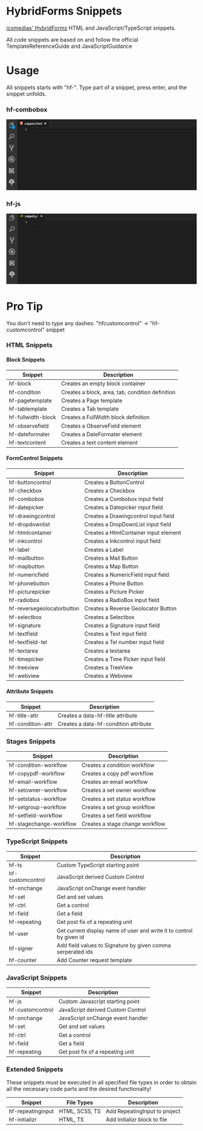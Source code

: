 # HybridForms Snippets

[icomedias' HybridForms](https://www.icomedias.com/de/) HTML and JavaScript/TypeScript snippets.

All code snippets are based on and follow the official TemplateReferenceGuide and JavaScriptGuidance

# Usage

All snippets starts with "hf-". Type part of a snippet, press enter, and the snippet unfolds.

### hf-combobox

![hf-combobox](images/hf-combobox.gif)

### hf-js

![hf-js](images/hf-js.gif)

# Pro Tip

You don't need to type any dashes: "hfcustomcontrol" -> "hf-customcontrol" snippet

### HTML Snippets

#### **Block Snippets**

| Snippet            | Description                                      |
| ------------------ | ------------------------------------------------ |
| hf-block           | Creates an empty block container                 |
| hf-condition       | Creates a block, area, tab, condition definition |
| hf-pagetemplate    | Creates a Page template                          |
| hf-tabtemplate     | Creates a Tab template                           |
| hf-fullwidth-block | Creates a FullWidth block definition             |
| hf-observefield    | Creates a ObserveField element                   |
| hf-dateformater    | Creates a DateFormater element                   |
| hf-textcontent     | Creates a text content element                   |

#### **FormControl Snippets**

| Snippet                    | Description                           |
| -------------------------- | ------------------------------------- |
| hf-buttoncontrol           | Creates a ButtonControl               |
| hf-checkbox                | Creates a Checkbox                    |
| hf-combobox                | Creates a Combobox input field        |
| hf-datepicker              | Creates a Datepicker input field      |
| hf-drawingcontrol          | Creates a Drawingcontrol input field  |
| hf-dropdownlist            | Creates a DropDownList input field    |
| hf-htmlcontainer           | Creates a HtmlContainer input element |
| hf-inkcontrol              | Creates a Inkcontrol input field      |
| hf-label                   | Creates a Label                       |
| hf-mailbutton              | Creates a Mail Button                 |
| hf-mapbutton               | Creates a Map Button                  |
| hf-numericfield            | Creates a NumericField input field    |
| hf-phonebutton             | Creates a Phone Button                |
| hf-picturepicker           | Creates a Picture Picker              |
| hf-radiobox                | Creates a RadioBox input field        |
| hf-reversegeolocatorbutton | Creates a Reverse Geolocator Button   |
| hf-selectbox               | Creates a Selectbox                   |
| hf-signature               | Creates a Signature input field       |
| hf-textfield               | Creates a Text input field            |
| hf-textfield-tel           | Creates a Tel number input field      |
| hf-textarea                | Creates a textarea                    |
| hf-timepicker              | Creates a Time Picker input field     |
| hf-treeview                | Creates a TreeView                    |
| hf-webview                 | Creates a Webview                     |

#### **Attribute Snippets**

| Snippet           | Description                           |
| ----------------- | ------------------------------------- |
| hf-title-attr     | Creates a data-hf-title attribute     |
| hf-condition-attr | Creates a data-hf-condition attribute |

### Stages Snippets

| Snippet                 | Description                     |
| ----------------------- | ------------------------------- |
| hf-condition-workflow   | Creates a condition workflow    |
| hf-copypdf-workflow     | Creates a copy pdf workflow     |
| hf-email-workflow       | Creates an email workflow       |
| hf-setowner-workflow    | Creates a set owner workflow    |
| hf-setstatus-workflow   | Creates a set status workflow   |
| hf-setgroup-workflow    | Creates a set group workflow    |
| hf-setfield-workflow    | Creates a set field workflow    |
| hf-stagechange-workflow | Creates a stage change workflow |

### TypeScript Snippets

| Snippet          | Description                                                          |
| ---------------- | -------------------------------------------------------------------- |
| hf-ts            | Custom TypeScript starting point                                     |
| hf-customcontrol | JavaScript derived Custom Control                                    |
| hf-onchange      | JavaScript onChange event handler                                    |
| hf-set           | Get and set values                                                   |
| hf-ctrl          | Get a control                                                        |
| hf-field         | Get a field                                                          |
| hf-repeating     | Get post fix of a repeating unit                                     |
| hf-user          | Get current display name of user and write it to control by given id |
| hf-signer        | Add field values to Signature by given comma serperated ids          |
| hf-counter       | Add Counter request template                                         |

### JavaScript Snippets

| Snippet          | Description                       |
| ---------------- | --------------------------------- |
| hf-js            | Custom Javascript starting point  |
| hf-customcontrol | JavaScript derived Custom Control |
| hf-onchange      | JavaScript onChange event handler |
| hf-set           | Get and set values                |
| hf-ctrl          | Get a control                     |
| hf-field         | Get a field                       |
| hf-repeating     | Get post fix of a repeating unit  |

### Extended Snippets

These snippets must be executed in all specified file types in order to obtain all the necessary code parts and the desired functionality!

| Snippet           | File Types     | Description                   |
| ----------------- | -------------- | ----------------------------- |
| hf-repeatinginput | HTML, SCSS, TS | Add RepeatingInput to project |
| hf-initializr     | HTML, TS       | Add Initializr block to file  |